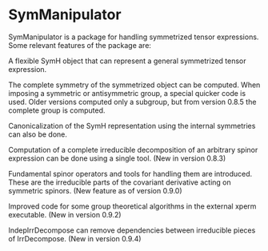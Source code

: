 SymManipulator
======
SymManipulator is a package for handling symmetrized tensor expressions. Some relevant features of the package are:

A flexible SymH object that can represent a general symmetrized tensor expression.

The complete symmetry of the symmetrized object can be computed. When imposing a symmetric or antisymmetric group, a special quicker code is used. Older versions computed only a subgroup, but from version 0.8.5 the complete group is computed.

Canonicalization of the SymH representation using the internal symmetries can also be done.

Computation of a complete irreducible decomposition of an arbitrary spinor expression can be done using a single tool. (New in version 0.8.3)

Fundamental spinor operators and tools for handling them are introduced. These are the irreducible parts of the covariant derivative acting on symmetric spinors. (New feature as of version 0.9.0)

Improved code for some group theoretical algorithms in the external xperm executable. (New in version 0.9.2)

IndepIrrDecompose can remove dependencies between irreducible pieces of IrrDecompose. (New in version 0.9.4)
